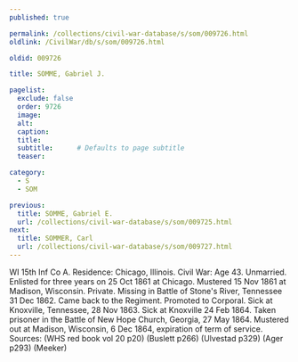 ```yaml
---
published: true

permalink: /collections/civil-war-database/s/som/009726.html
oldlink: /CivilWar/db/s/som/009726.html

oldid: 009726

title: SOMME, Gabriel J.

pagelist:
  exclude: false
  order: 9726
  image: 
  alt:
  caption:
  title:
  subtitle:      # Defaults to page subtitle
  teaser:

category: 
  - S 
  - SOM

previous:
  title: SOMME, Gabriel E.
  url: /collections/civil-war-database/s/som/009725.html  
next:
  title: SOMMER, Carl
  url: /collections/civil-war-database/s/som/009727.html   
---
```

WI 15th Inf Co A. Residence: Chicago, Illinois. Civil War: Age 43. Unmarried. Enlisted for three years on 25 Oct 1861 at Chicago. Mustered 15 Nov 1861 at Madison, Wisconsin. Private. Missing in Battle of Stone&#39;s River, Tennessee 31 Dec 1862. Came back to the Regiment. Promoted to Corporal. Sick at Knoxville, Tennessee, 28 Nov 1863. Sick at Knoxville 24 Feb 1864. Taken prisoner in the Battle of New Hope Church, Georgia, 27 May 1864. Mustered out at Madison, Wisconsin, 6 Dec 1864, expiration of term of service. Sources: (WHS red book vol 20 p20) (Buslett p266) (Ulvestad p329) (Ager p293) (Meeker)